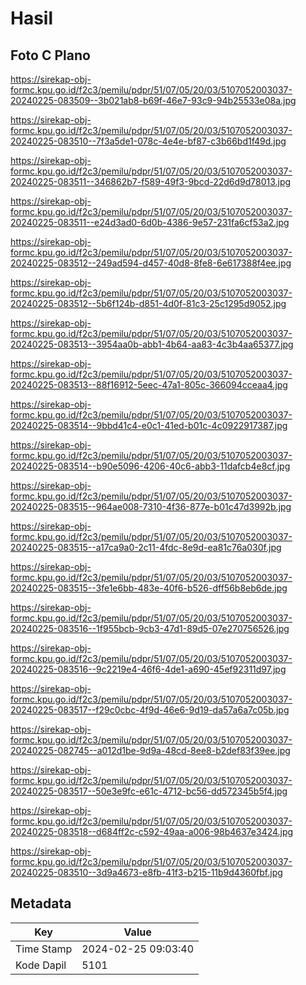 # Hasil

## Foto C Plano

https://sirekap-obj-formc.kpu.go.id/f2c3/pemilu/pdpr/51/07/05/20/03/5107052003037-20240225-083509--3b021ab8-b69f-46e7-93c9-94b25533e08a.jpg

https://sirekap-obj-formc.kpu.go.id/f2c3/pemilu/pdpr/51/07/05/20/03/5107052003037-20240225-083510--7f3a5de1-078c-4e4e-bf87-c3b66bd1f49d.jpg

https://sirekap-obj-formc.kpu.go.id/f2c3/pemilu/pdpr/51/07/05/20/03/5107052003037-20240225-083511--346862b7-f589-49f3-9bcd-22d6d9d78013.jpg

https://sirekap-obj-formc.kpu.go.id/f2c3/pemilu/pdpr/51/07/05/20/03/5107052003037-20240225-083511--e24d3ad0-6d0b-4386-9e57-231fa6cf53a2.jpg

https://sirekap-obj-formc.kpu.go.id/f2c3/pemilu/pdpr/51/07/05/20/03/5107052003037-20240225-083512--249ad594-d457-40d8-8fe8-6e617388f4ee.jpg

https://sirekap-obj-formc.kpu.go.id/f2c3/pemilu/pdpr/51/07/05/20/03/5107052003037-20240225-083512--5b6f124b-d851-4d0f-81c3-25c1295d9052.jpg

https://sirekap-obj-formc.kpu.go.id/f2c3/pemilu/pdpr/51/07/05/20/03/5107052003037-20240225-083513--3954aa0b-abb1-4b64-aa83-4c3b4aa65377.jpg

https://sirekap-obj-formc.kpu.go.id/f2c3/pemilu/pdpr/51/07/05/20/03/5107052003037-20240225-083513--88f16912-5eec-47a1-805c-366094cceaa4.jpg

https://sirekap-obj-formc.kpu.go.id/f2c3/pemilu/pdpr/51/07/05/20/03/5107052003037-20240225-083514--9bbd41c4-e0c1-41ed-b01c-4c0922917387.jpg

https://sirekap-obj-formc.kpu.go.id/f2c3/pemilu/pdpr/51/07/05/20/03/5107052003037-20240225-083514--b90e5096-4206-40c6-abb3-11dafcb4e8cf.jpg

https://sirekap-obj-formc.kpu.go.id/f2c3/pemilu/pdpr/51/07/05/20/03/5107052003037-20240225-083515--964ae008-7310-4f36-877e-b01c47d3992b.jpg

https://sirekap-obj-formc.kpu.go.id/f2c3/pemilu/pdpr/51/07/05/20/03/5107052003037-20240225-083515--a17ca9a0-2c11-4fdc-8e9d-ea81c76a030f.jpg

https://sirekap-obj-formc.kpu.go.id/f2c3/pemilu/pdpr/51/07/05/20/03/5107052003037-20240225-083515--3fe1e6bb-483e-40f6-b526-dff56b8eb6de.jpg

https://sirekap-obj-formc.kpu.go.id/f2c3/pemilu/pdpr/51/07/05/20/03/5107052003037-20240225-083516--1f955bcb-9cb3-47d1-89d5-07e270756526.jpg

https://sirekap-obj-formc.kpu.go.id/f2c3/pemilu/pdpr/51/07/05/20/03/5107052003037-20240225-083516--9c2219e4-46f6-4de1-a690-45ef92311d97.jpg

https://sirekap-obj-formc.kpu.go.id/f2c3/pemilu/pdpr/51/07/05/20/03/5107052003037-20240225-083517--f29c0cbc-4f9d-46e6-9d19-da57a6a7c05b.jpg

https://sirekap-obj-formc.kpu.go.id/f2c3/pemilu/pdpr/51/07/05/20/03/5107052003037-20240225-082745--a012d1be-9d9a-48cd-8ee8-b2def83f39ee.jpg

https://sirekap-obj-formc.kpu.go.id/f2c3/pemilu/pdpr/51/07/05/20/03/5107052003037-20240225-083517--50e3e9fc-e61c-4712-bc56-dd572345b5f4.jpg

https://sirekap-obj-formc.kpu.go.id/f2c3/pemilu/pdpr/51/07/05/20/03/5107052003037-20240225-083518--d684ff2c-c592-49aa-a006-98b4637e3424.jpg

https://sirekap-obj-formc.kpu.go.id/f2c3/pemilu/pdpr/51/07/05/20/03/5107052003037-20240225-083510--3d9a4673-e8fb-41f3-b215-11b9d4360fbf.jpg


## Metadata

| Key        | Value               |
| ---------- | ------------------- |
| Time Stamp | 2024-02-25 09:03:40 |
| Kode Dapil | 5101                |



